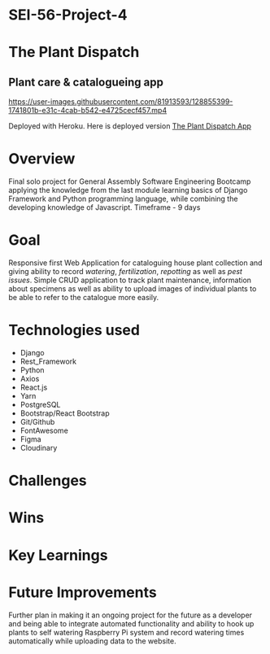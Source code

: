 


# SEI-56-Project-4
# The Plant Dispatch
## Plant care & catalogueing app
https://user-images.githubusercontent.com/81913593/128855399-1741801b-e31c-4cab-b542-e4725cecf457.mp4

Deployed with Heroku. Here is deployed version [The Plant Dispatch App](https://theplantdispatch.herokuapp.com/)

# Overview
Final solo project for General Assembly Software Engineering Bootcamp applying the knowledge from the last module learning basics of Django Framework and Python programming language, while combining the developing knowledge of Javascript.
Timeframe - 9 days

# Goal
Responsive first Web Application for cataloguing house plant collection and giving ability to record *watering*, *fertilization*, *repotting* as well as *pest issues*. Simple CRUD application to track plant maintenance, information about specimens as well as ability to upload images of individual plants to be able to refer to the catalogue more easily.

# Technologies used 
+ Django
+ Rest_Framework
+ Python
+ Axios
+ React.js
+ Yarn
+ PostgreSQL
+ Bootstrap/React Bootstrap
+ Git/Github
+ FontAwesome
+ Figma
+ Cloudinary



# Challenges


# Wins

# Key Learnings 

# Future Improvements
Further plan in making it an ongoing project for the future as a developer and being able to integrate automated functionality and ability to hook up plants to self watering Raspberry Pi system and record watering times automatically while uploading data to the website. 































